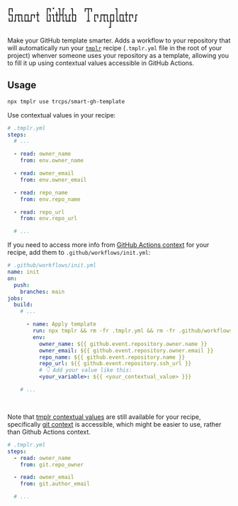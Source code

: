 ```
┏┓          ┏┓• ┓┏  ┓   ┏┳┓       ┓      
┗┓┏┳┓┏┓┏┓╋  ┃┓┓╋┣┫┓┏┣┓   ┃ ┏┓┏┳┓┏┓┃┏┓╋┏┓┏
┗┛┛┗┗┗┻┛ ┗  ┗┛┗┗┛┗┗┻┗┛   ┻ ┗ ┛┗┗┣┛┗┗┻┗┗ ┛
                                ┛        
```
Make your GitHub template smarter. Adds a workflow to your repository that will automatically run
your [`tmplr`](https://github.com/loreanvictor/tmplr) recipe (`.tmplr.yml` file in the root of your project) whenver someone
uses your repository as a template, allowing you to fill it up using contextual values accessible in GitHub Actions.

## Usage

```bash
npx tmplr use trcps/smart-gh-template
```

Use contextual values in your recipe:

```yaml
# .tmplr.yml
steps:
  # ...

  - read: owner_name
    from: env.owner_name

  - read: owner_email
    from: env.owner_email

  - read: repo_name
    from: env.repo_name

  - read: repo_url
    from: env.repo_url

  # ...
```

If you need to access more info from [GitHub Actions context](https://docs.github.com/en/actions/learn-github-actions/contexts)
for your recipe, add them to `.github/workflows/init.yml`:

```yaml
# .github/workflows/init.yml
name: init
on:
  push:
    branches: main
jobs:
  build:
    # ...

      - name: Apply template
        run: npx tmplr && rm -fr .tmplr.yml && rm -fr .github/workflows/init.yml
        env:
          owner_name: ${{ github.event.repository.owner.name }}
          owner_email: ${{ github.event.repository.owner.email }}
          repo_name: ${{ github.event.repository.name }}
          repo_url: ${{ github.event.repository.ssh_url }}
          # 👇 Add your value like this:
          <your_variable>: ${{ <your_contextual_value> }}}

    # ...
```

<br>

Note that [tmplr contextual values](https://github.com/loreanvictor/tmplr#contextual-values) are still available for your recipe,
specifically [git context](https://github.com/loreanvictor/tmplr#git-context) is accessible, which might be easier to use, rather than
Github Actions context.

```yaml
# .tmplr.yml
steps:
  - read: owner_name
    from: git.repo_owner

  - read: owner_email
    from: git.author_email

  # ...
```

<br><br>